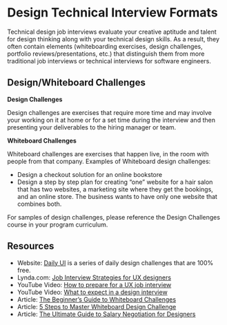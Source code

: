 # Design Technical Interview Formats

Technical design job interviews evaluate your creative aptitude and talent for design thinking along with your technical design skills. As a result, they often contain elements (whiteboarding exercises, design challenges, portfolio reviews/presentations, etc.) that distinguish them from more traditional job interviews or technical interviews for software engineers. 

## Design/Whiteboard Challenges

**Design Challenges**

Design challenges are exercises that require more time and may involve your working on it at home or for a set time during the interview and then presenting your deliverables to the hiring manager or team. 

**Whiteboard Challenges**

Whiteboard challenges are exercises that happen live, in the room with people from that company. Examples of Whiteboard design challenges:

- Design a checkout solution for an online bookstore
- Design a step by step plan for creating “one” website for a hair salon that has two websites, a marketing site where they get the bookings, and an online store. The business wants to have only one website that combines both.

For samples of design challenges, please reference the Design Challenges course in your program curriculum.

## Resources

- Website: [Daily UI](https://www.dailyui.co/) is a series of daily design challenges that are 100% free.
- Lynda.com: [Job Interview Strategies for UX designers](https://www.lynda.com/User-Experience-tutorials/Job-Interview-Strategies-UX-Designers/786436-2.html?srchtrk=index%3a14%0alinktypeid%3a2%0aq%3aux+design%0apage%3a1%0as%3arelevance%0asa%3atrue%0aproducttypeid%3a2)
- YouTube Video: [How to prepare for a UX job interview](https://www.youtube.com/watch?v=U-N755liLvk)
- YouTube Video: [What to expect in a design interview](https://www.youtube.com/watch?v=AirFWgOv3j8)
- Article: [The Beginner’s Guide to Whiteboard Challenges](https://medium.com/tradecraft-traction/the-beginners-guide-to-the-whiteboard-challenge-538289536a72)
- Article: [5 Steps to Master Whiteboard Design Challenge](https://uxdesign.cc/5-steps-to-master-a-whiteboard-design-challenge-6ecbe9ec38b7)
- Article: [The Ultimate Guide to Salary Negotiation for Designers](https://theblog.adobe.com/ultimate-guide-salary-negotiation-designers/)
